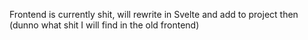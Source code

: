 Frontend is currently shit, will rewrite in Svelte and add to project then (dunno what shit I will find in the old frontend)
